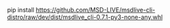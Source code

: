 pip install https://github.com/MSD-LIVE/msdlive-cli-distro/raw/dev/dist/msdlive_cli-0.7.1-py3-none-any.whl
